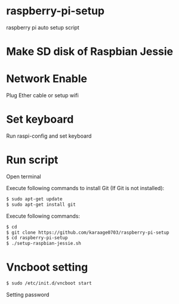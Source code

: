 # raspberry-pi-setup
raspberry pi auto setup script


# Make SD disk of Raspbian Jessie


# Network Enable
Plug Ether cable or setup wifi

# Set keyboard
Run raspi-config and set keyboard

# Run script
Open terminal


Execute following commands to install Git (If Git is not installed):
```sh
$ sudo apt-get update
$ sudo apt-get install git
```

Execute following commands:
```sh
$ cd
$ git clone https://github.com/karaage0703/raspberry-pi-setup
$ cd raspberry-pi-setup
$ ./setup-raspbian-jessie.sh
```

# Vncboot setting
```sh
$ sudo /etc/init.d/vncboot start
```
Setting password
